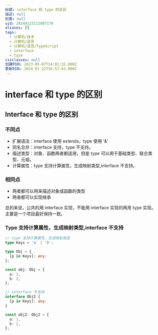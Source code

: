 ```yaml
---
标题: interface 和 type 的区别
描述: null
封面: null
uid: 20240123112807170
aliases: []
tags:
  - 计算机/技术
  - 计算机/语言
  - 计算机/语言/TypeScript
  - interface
  - type
cssclasses: null
创建时间: 2023-05-07T14:01:32.000Z
更新时间: 2024-01-22T16:57:43.000Z
---
```


# interface 和 type 的区别

## Interface 和 type 的区别

### 不同点

- 扩展语法：interface 使用 extends，type 使用 '&'
- 同名合并：interface 支持，type 不支持。
- 描述类型：对象、函数两者都适用，但是 type 可以用于基础类型、联合类型、元祖。
- 计算属性：type 支持计算属性，生成映射类型,interface 不支持。

### 相同点

- 两者都可以用来描述对象或函数的类型
- 两者都可以实现继承

总的来说，公共的用 interface 实现，不能用 interface 实现的再用 type 实现。主要是一个项目最好保持一致。

### Type 支持计算属性，生成映射类型,interface 不支持

```ts
// type 支持计算属性，生成映射类型
type Keys = 'a' | 'b';

type Obj = {
  [p in Keys]: any;
};

const obj: Obj = {
  a: 1,
  b: 2,
};

// interface 不支持
interface Obj2 {
  [p in Keys]: any;
}

const obj2: Obj2 = {
  a: 1,
  b: 2,
};
```
